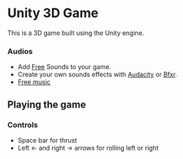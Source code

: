 # Unity 3D Game
This is a 3D game built using the Unity engine.

### Audios
* Add [Free](https://freesound.org/) Sounds to your game.
* Create your own sounds effects with [Audacity](https://www.audacityteam.org/) or [Bfxr](https://www.bfxr.net/).
* [Free music](https://freemusicarchive.org/genre/Electronic)
 

 ## Playing the game
 ### Controls
 * Space bar for thrust
 * Left &#8592; and right &#8594; arrows for rolling left or right